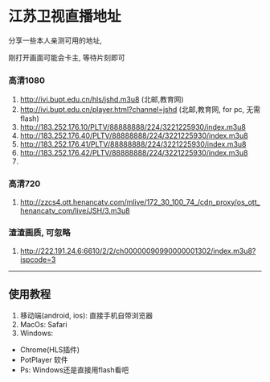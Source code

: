  # 江苏卫视直播地址 

分享一些本人亲测可用的地址,

刚打开画面可能会卡主, 等待片刻即可


### 高清1080 
1. http://ivi.bupt.edu.cn/hls/jshd.m3u8 (北邮,教育网)
2. http://ivi.bupt.edu.cn/player.html?channel=jshd (北邮,教育网, for pc, 无需flash)
3. http://183.252.176.10/PLTV/88888888/224/3221225930/index.m3u8
4. http://183.252.176.40/PLTV/88888888/224/3221225930/index.m3u8
5. http://183.252.176.41/PLTV/88888888/224/3221225930/index.m3u8
6. http://183.252.176.42/PLTV/88888888/224/3221225930/index.m3u8
7. ​

### 高清720
1. http://zzcs4.ott.henancatv.com/mlive/172_30_100_74_/cdn_proxy/os_ott_henancatv_com/live/JSH/3.m3u8

### 渣渣画质, 可忽略
1. http://222.191.24.6:6610/2/2/ch00000090990000001302/index.m3u8?ispcode=3








---

## 使用教程
1. 移动端(android, ios): 直接手机自带浏览器
2. MacOs: Safari
3. Windows: 
  - Chrome(HLS插件)
  - PotPlayer 软件
  - Ps: Windows还是直接用flash看吧

